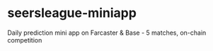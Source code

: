 # seersleague-miniapp
Daily prediction mini app on Farcaster &amp; Base - 5 matches, on-chain competition
